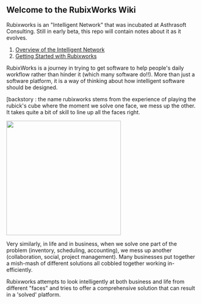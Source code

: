 ## Welcome to the RubixWorks Wiki

Rubixworks is an "Intelligent Network" that was incubated at Asthrasoft Consulting. Still in early beta, this repo will contain notes about it as it evolves. 

 1. [Overview of the Intelligent Network](P001)
 2. [Getting Started with Rubixworks](P002)
 
RubixWorks is a journey in trying to get software to help people's daily workflow rather than hinder it (which many software do!!). More than just a software platform, it is a way of thinking about how intelligent software should be designed.

[backstory : the name rubixworks stems from the experience of playing the rubick's cube where the moment we solve one face, we mess up the other. It takes quite a bit of skill to line up all the faces right. 

[<img src="https://i.guim.co.uk/img/media/af8ee7ce17c44bfe5672bdd496ada5c0d2305780/0_261_3386_2031/master/3386.jpg?width=1200&height=1200&quality=85&auto=format&fit=crop&s=4673d6d3295863573a3322c9b0242668" width="300" height="300">](https://i.guim.co.uk/img/media/af8ee7ce17c44bfe5672bdd496ada5c0d2305780/0_261_3386_2031/master/3386.jpg?width=1200&height=1200&quality=85&auto=format&fit=crop&s=4673d6d3295863573a3322c9b0242668)

Very similarly, in life and in business, when we solve one part of the problem (inventory, scheduling, accounting), we mess up another (collaboration, social, project management). Many businesses put together a mish-mash of different solutions all cobbled together working in-efficiently.

Rubixworks attempts to look intelligently at both business and life from different "faces" and tries to offer a comprehensive solution that can result in a 'solved' platform.

<!--stackedit_data:
eyJoaXN0b3J5IjpbLTk0NTU3NDczNV19
-->
